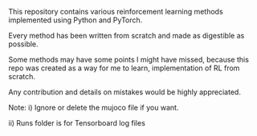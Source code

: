 This repository contains various reinforcement learning methods implemented using Python and PyTorch.


Every method has been written from scratch and made as digestible as possible.


Some methods may have some points I might have missed, because this repo was created as a way for me to learn, 
implementation of RL from scratch.


Any contribution and details on mistakes would be highly appreciated.

Note: 
i) Ignore or delete the mujoco file if you want.

ii) Runs folder is for Tensorboard log files